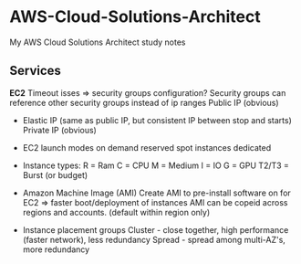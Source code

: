 # AWS-Cloud-Solutions-Architect
My AWS Cloud Solutions Architect study notes

## Services

**EC2**
Timeout isses => security groups configuration?
Security groups can reference other security groups instead of ip ranges
Public IP (obvious)
  * Elastic IP (same as public IP, but consistent IP between stop and starts)
Private IP (obvious)
 
* EC2 launch modes
on demand
reserved
spot instances
dedicated
  
* Instance types:
R = Ram
C = CPU
M = Medium
I = IO
G = GPU
T2/T3 = Burst (or budget)

* Amazon Machine Image (AMI)
Create AMI to pre-install software on for EC2 => faster boot/deployment of instances
AMI can be copeid across regions and accounts.  (default within region only)

* Instance placement groups
Cluster - close together, high performance (faster network), less redundancy
Spread - spread among multi-AZ's, more redundancy
